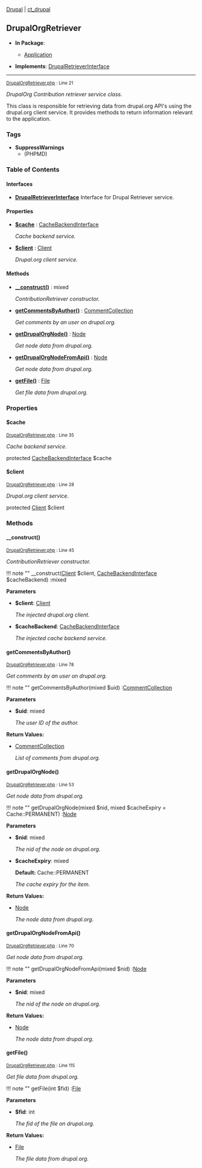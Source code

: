 
[Drupal](../namespaces/drupal.md) | [ct_drupal](../namespaces/drupal-ct-drupal.md)

## DrupalOrgRetriever


- **In Package**:
    - [Application](../packages/Application.md)
  
- **Implements**:
    [DrupalRetrieverInterface](../classes/Drupal-ct-drupal-DrupalRetrieverInterface.md)  

---





<small>[DrupalOrgRetriever.php](../files/web-modules-custom-ct-drupal-src-drupalorgretriever.md) : Line 21</small>

*DrupalOrg Contribution retriever service class.*


This class is responsible for retrieving data from drupal.org API's using
the drupal.org client service. It provides methods to return information
relevant to the application.

### Tags

- **SuppressWarnings**
  - (PHPMD)





### Table of Contents



#### Interfaces
- **[DrupalRetrieverInterface](../classes/Drupal-ct-drupal-DrupalRetrieverInterface.md)**
  Interface for Drupal Retriever service.






#### Properties
- **[$cache](../classes/Drupal-ct-drupal-DrupalOrgRetriever.md#cache)**
         : [CacheBackendInterface](# "\Drupal\Core\Cache\CacheBackendInterface")  

  *Cache backend service.*

- **[$client](../classes/Drupal-ct-drupal-DrupalOrgRetriever.md#client)**
         : [Client](# "\Drupal\ct_drupal\DrupalOrg\Client")  

  *Drupal.org client service.*


#### Methods
- **[__construct()](../classes/Drupal-ct-drupal-DrupalOrgRetriever.md#__construct)**
           : mixed

  *ContributionRetriever constructor.*

- **[getCommentsByAuthor()](../classes/Drupal-ct-drupal-DrupalOrgRetriever.md#getcommentsbyauthor)**
           : [CommentCollection](# "\Hussainweb\DrupalApi\Entity\Collection\CommentCollection")

  *Get comments by an user on drupal.org.*

- **[getDrupalOrgNode()](../classes/Drupal-ct-drupal-DrupalOrgRetriever.md#getdrupalorgnode)**
           : [Node](# "\Hussainweb\DrupalApi\Entity\Node")

  *Get node data from drupal.org.*

- **[getDrupalOrgNodeFromApi()](../classes/Drupal-ct-drupal-DrupalOrgRetriever.md#getdrupalorgnodefromapi)**
           : [Node](# "\Hussainweb\DrupalApi\Entity\Node")

  *Get node data from drupal.org.*

- **[getFile()](../classes/Drupal-ct-drupal-DrupalOrgRetriever.md#getfile)**
           : [File](# "\Hussainweb\DrupalApi\Entity\File")

  *Get file data from drupal.org.*







### Properties

#### $cache

<small>[DrupalOrgRetriever.php](../files/web-modules-custom-ct-drupal-src-drupalorgretriever.md) : Line 35</small>

*Cache backend service.*


protected [CacheBackendInterface](# "\Drupal\Core\Cache\CacheBackendInterface") $cache







#### $client

<small>[DrupalOrgRetriever.php](../files/web-modules-custom-ct-drupal-src-drupalorgretriever.md) : Line 28</small>

*Drupal.org client service.*


protected [Client](# "\Drupal\ct_drupal\DrupalOrg\Client") $client









### Methods

#### __construct()

<small>[DrupalOrgRetriever.php](../files/web-modules-custom-ct-drupal-src-drupalorgretriever.md) : Line 45</small>

*ContributionRetriever constructor.*

!!! note ""
    __construct([Client](../classes/Drupal-ct-drupal-Client.md) $client, [CacheBackendInterface](# "\Drupal\Core\Cache\CacheBackendInterface") $cacheBackend) :mixed




**Parameters**

- **$client**: [Client](../classes/Drupal-ct-drupal-Client.md)

  *The injected drupal.org client.*

- **$cacheBackend**: [CacheBackendInterface](# "\Drupal\Core\Cache\CacheBackendInterface")

  *The injected cache backend service.*








#### getCommentsByAuthor()

<small>[DrupalOrgRetriever.php](../files/web-modules-custom-ct-drupal-src-drupalorgretriever.md) : Line 78</small>

*Get comments by an user on drupal.org.*

!!! note ""
    getCommentsByAuthor(mixed $uid) :[CommentCollection](# "\Hussainweb\DrupalApi\Entity\Collection\CommentCollection")




**Parameters**

- **$uid**: mixed

  *The user ID of the author.*






**Return Values:**

- [CommentCollection](# "\Hussainweb\DrupalApi\Entity\Collection\CommentCollection")

  *List of comments from drupal.org.*


#### getDrupalOrgNode()

<small>[DrupalOrgRetriever.php](../files/web-modules-custom-ct-drupal-src-drupalorgretriever.md) : Line 53</small>

*Get node data from drupal.org.*

!!! note ""
    getDrupalOrgNode(mixed $nid, mixed $cacheExpiry = Cache::PERMANENT) :[Node](# "\Hussainweb\DrupalApi\Entity\Node")




**Parameters**

- **$nid**: mixed

  *The nid of the node on drupal.org.*

- **$cacheExpiry**: mixed

  **Default:** Cache::PERMANENT

  *The cache expiry for the item.*






**Return Values:**

- [Node](# "\Hussainweb\DrupalApi\Entity\Node")

  *The node data from drupal.org.*


#### getDrupalOrgNodeFromApi()

<small>[DrupalOrgRetriever.php](../files/web-modules-custom-ct-drupal-src-drupalorgretriever.md) : Line 70</small>

*Get node data from drupal.org.*

!!! note ""
    getDrupalOrgNodeFromApi(mixed $nid) :[Node](# "\Hussainweb\DrupalApi\Entity\Node")




**Parameters**

- **$nid**: mixed

  *The nid of the node on drupal.org.*






**Return Values:**

- [Node](# "\Hussainweb\DrupalApi\Entity\Node")

  *The node data from drupal.org.*


#### getFile()

<small>[DrupalOrgRetriever.php](../files/web-modules-custom-ct-drupal-src-drupalorgretriever.md) : Line 115</small>

*Get file data from drupal.org.*

!!! note ""
    getFile(int $fid) :[File](# "\Hussainweb\DrupalApi\Entity\File")




**Parameters**

- **$fid**: int

  *The fid of the file on drupal.org.*






**Return Values:**

- [File](# "\Hussainweb\DrupalApi\Entity\File")

  *The file data from drupal.org.*



